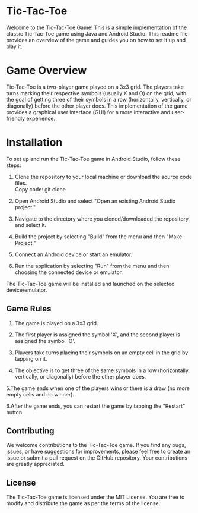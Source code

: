 # Tic-Tac-Toe
Welcome to the Tic-Tac-Toe Game! This is a simple implementation of the classic Tic-Tac-Toe game using Java and Android Studio. This readme file provides an overview of the game and guides you on how to set it up and play it.     

# Game Overview
Tic-Tac-Toe is a two-player game played on a 3x3 grid. The players take turns marking their respective symbols (usually X and O) on the grid, with the goal of getting three of their symbols in a row (horizontally, vertically, or diagonally) before the other player does. This implementation of the game provides a graphical user interface (GUI) for a more interactive and user-friendly experience.    

# Installation
To set up and run the Tic-Tac-Toe game in Android Studio, follow these steps:    

1. Clone the repository to your local machine or download the source code files.    
Copy code:
git clone 
2. Open Android Studio and select "Open an existing Android Studio project."    

3. Navigate to the directory where you cloned/downloaded the repository and select it.    

4. Build the project by selecting "Build" from the menu and then "Make Project."    

5. Connect an Android device or start an emulator.    

6. Run the application by selecting "Run" from the menu and then choosing the connected device or emulator.    

The Tic-Tac-Toe game will be installed and launched on the selected device/emulator.    

## Game Rules
1. The game is played on a 3x3 grid.    

2. The first player is assigned the symbol 'X', and the second player is assigned the symbol 'O'.   

3. Players take turns placing their symbols on an empty cell in the grid by tapping on it.   

4. The objective is to get three of the same symbols in a row (horizontally, vertically, or diagonally) before the other player does.    

5.The game ends when one of the players wins or there is a draw (no more empty cells and no winner).    

6.After the game ends, you can restart the game by tapping the "Restart" button.    

## Contributing
We welcome contributions to the Tic-Tac-Toe game. If you find any bugs, issues, or have suggestions for improvements, please feel free to create an issue or submit a pull request on the GitHub repository. Your contributions are greatly appreciated.    

## License
The Tic-Tac-Toe game is licensed under the MIT License. You are free to modify and distribute the game as per the terms of the license.    






